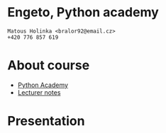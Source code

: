 # Engeto, Python academy

    Matous Holinka <bralor92@email.cz>
    +420 776 857 619

# About course

- [Python Academy](https://docs.google.com/presentation/d/1rz0A46HDcbyAdZMLucDNtpOg1RgB-Y_FIhyeHceTfm4/edit)
- [Lecturer notes](https://drive.google.com/drive/folders/1uZjKkyZ-OuOPmyh_mb6yei2Akn555EKL)

# Presentation
    